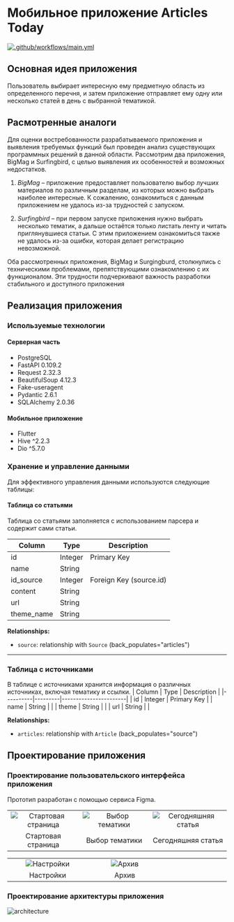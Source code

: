 # Мобильное приложение Articles Today
[![.github/workflows/main.yml](https://github.com/Cuudemi/Articles_Today/actions/workflows/main.yml/badge.svg)](https://github.com/Cuudemi/Articles_Today/actions/workflows/main.yml)

## Основная идея приложения

Пользователь выбирает интересную ему предметную область из определенного перечня, и затем приложение отправляет ему одну или несколько статей в день с выбранной тематикой.

## Расмотренные аналоги

Для оценки востребованности разрабатываемого приложения и выявления требуемых функций был проведен анализ существующих программных решений в данной области. Рассмотрим два приложения, BigMag и Surfingbird, с целью выявления их особенностей и возможных недостатков.

1. *BigMag* – приложение предоставляет пользователю выбор лучших материалов по различным разделам, из которых можно выбрать наиболее интересные. К сожалению, ознакомиться с данным приложением не удалось из-за трудностей с запуском.

3. *Surfingbird* – при первом запуске приложения нужно выбрать несколько тематик, а дальше остаётся только листать ленту и читать приглянувшиеся статьи. С этим приложением ознакомиться также не удалось из-за ошибки, которая делает регистрацию невозможной.

Оба рассмотренных приложения, BigMag и Surgingburd, столкнулись с техническими проблемами, препятствующими ознакомлению с их функционалом. Эти трудности подчеркивают важность разработки стабильного и доступного приложения

## Реализация приложения
### Используемые технологии
#### Серверная часть
* PostgreSQL 
* FastAPI 0.109.2
* Request 2.32.3
* BeautifulSoup 4.12.3
* Fake-useragent
* Pydantic 2.6.1
* SQLAlchemy 2.0.36
#### Мобильное приложение
* Flutter
* Hive ^2.2.3
* Dio ^5.7.0

### Хранение и управление данными
Для эффективного управления данными используются следующие таблицы:
#### Таблица со статьями
Таблица со статьями заполняется с использованием парсера и содержит сами статьи.

| Column      | Type         | Description                |
|-------------|--------------|----------------------------|
| id          | Integer      | Primary Key                |
| name        | String       |                            |
| id_source   | Integer      | Foreign Key (source.id)    |
| content     | String       |                            |
| url         | String       |                            |
| theme_name  | String       |    |

**Relationships:**
- `source`: relationship with `Source` (back_populates="articles")

---

### Таблица с источниками
В таблице с источниками хранится информация о различных источниках, включая тематику и ссылки. 
| Column   | Type    | Description           |
|----------|---------|-----------------------|
| id       | Integer | Primary Key           |
| name     | String  |                       |
| theme    | String  |                       |
| url      | String  |                       |

**Relationships:**
- `articles`: relationship with `Article` (back_populates="source")

## Проектирование приложения
### Проектирование пользовательского интерфейса приложения
Прототип разработан с помощью сервиса Figma.

<table>
  <tr>
    <td align="center" width="230">
      <img src="https://github.com/user-attachments/assets/75e80f5f-f471-4e3d-9b58-343244a582a1" alt="Стартовая страница">
    </td>
    <td align="center" width="230">
      <img src="https://github.com/user-attachments/assets/f66536e2-562a-4b07-b738-292b0f18c7e0" alt="Выбор тематики">
    </td>
    <td align="center" width="230">
      <img src="https://github.com/user-attachments/assets/f9379e33-2ae5-4e87-9ec5-74a8fcdabb97" alt="Сегодняшняя статья">
    </td>
  </tr>
  <tr>
    <td align="center" width="230">Стартовая страница</td>
    <td align="center" width="230">Выбор тематики</td>
    <td align="center" width="230">Сегодняшняя статья</td>
  </tr>
</table>
<table>
  <tr>
    <td align="center" width="230">
      <img src="https://github.com/user-attachments/assets/f55bcbe5-80ff-41c0-85d6-78e3a1c25572" alt="Настройки">
    </td>
    <td align="center" width="230">
      <img src="https://github.com/user-attachments/assets/dd2adc4d-d058-4337-90ca-653c01165a75" alt="Архив">
    </td>
    <td width="230"></td>
  </tr>
    <tr>
    <td align="center" width="230">Настройки</td>
    <td align="center" width="230">Архив</td>
      <td align="center" width="230"></td>
  </tr>
</table>

### Проектирование архитектуры приложения 

![architecture](https://github.com/user-attachments/assets/599c199f-2b1e-4679-8c0f-fde62521c124)
